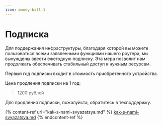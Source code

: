 ```yaml
---
icon: money-bill-1
---
```


# Подписка

Для поддержания инфраструктуры, благодаря которой вы можете пользоваться всеми заявленными функциями нашего роутера, мы вынуждены ввести ежегодную подписку. Эта мера позволит нам продолжать обеспечивать стабильный доступ к нужным ресурсам.&#x20;

Первый год подписки входит в стоимость приобретенного устройства.

Цена продления подписки на 1 год:&#x20;

> 1200 рублей

Для продления подписки, пожалуйста, обратитесь в техподдержку.

{% content-ref url="kak-s-nami-svyazatsya.md" %}
[kak-s-nami-svyazatsya.md](kak-s-nami-svyazatsya.md)
{% endcontent-ref %}
